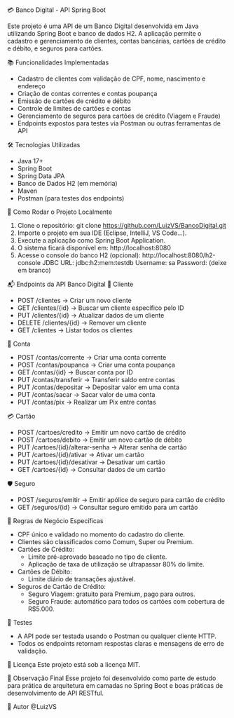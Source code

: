 💳 Banco Digital - API Spring Boot

Este projeto é uma API de um Banco Digital desenvolvida em Java utilizando Spring Boot e banco de dados H2.
A aplicação permite o cadastro e gerenciamento de clientes, contas bancárias, cartões de crédito e débito, e seguros para cartões.

📚 Funcionalidades Implementadas
* Cadastro de clientes com validação de CPF, nome, nascimento e endereço
* Criação de contas correntes e contas poupança
* Emissão de cartões de crédito e débito
* Controle de limites de cartões e contas
* Gerenciamento de seguros para cartões de crédito (Viagem e Fraude)
* Endpoints expostos para testes via Postman ou outras ferramentas de API

🛠️ Tecnologias Utilizadas
* Java 17+
* Spring Boot
* Spring Data JPA
* Banco de Dados H2 (em memória)
* Maven
* Postman (para testes dos endpoints)

🚀 Como Rodar o Projeto Localmente
1. Clone o repositório:
   git clone https://github.com/LuizVS/BancoDigital.git
2. Importe o projeto em sua IDE (Eclipse, IntelliJ, VS Code...).
3. Execute a aplicação como Spring Boot Application.
4. O sistema ficará disponível em:
   http://localhost:8080
5. Acesse o console do banco H2 (opcional):
   http://localhost:8080/h2-console
   JDBC URL: jdbc:h2:mem:testdb
   Username: sa
   Password: (deixe em branco)

📬 Endpoints da API Banco Digital
📄 Cliente
* POST /clientes → Criar um novo cliente
* GET /clientes/{id} → Buscar um cliente específico pelo ID
* PUT /clientes/{id} → Atualizar dados de um cliente
* DELETE /clientes/{id} → Remover um cliente
* GET /clientes → Listar todos os clientes

🏦 Conta
* POST /contas/corrente → Criar uma conta corrente
* POST /contas/poupanca → Criar uma conta poupança
* GET /contas/{id} → Buscar conta por ID
* PUT /contas/transferir → Transferir saldo entre contas
* PUT /contas/depositar → Depositar valor em uma conta
* PUT /contas/sacar → Sacar valor de uma conta
* PUT /contas/pix → Realizar um Pix entre contas

💳 Cartão
* POST /cartoes/credito → Emitir um novo cartão de crédito
* POST /cartoes/debito → Emitir um novo cartão de débito
* PUT /cartoes/{id}/alterar-senha → Alterar senha de cartão
* PUT /cartoes/{id}/ativar → Ativar um cartão
* PUT /cartoes/{id}/desativar → Desativar um cartão
* GET /cartoes/{id} → Consultar dados de um cartão

🛡️ Seguro
* POST /seguros/emitir → Emitir apólice de seguro para cartão de crédito
* GET /seguros/{id} → Consultar seguro emitido para um cartão

🧩 Regras de Negócio Específicas
* CPF único e validado no momento do cadastro do cliente.
* Clientes são classificados como Comum, Super ou Premium.
* Cartões de Crédito:
  * Limite pré-aprovado baseado no tipo de cliente.
  * Aplicação de taxa de utilização se ultrapassar 80% do limite.
* Cartões de Débito:
  * Limite diário de transações ajustável.
* Seguros de Cartão de Crédito:
  * Seguro Viagem: gratuito para Premium, pago para outros.
  * Seguro Fraude: automático para todos os cartões com cobertura de R$5.000.

🧪 Testes
* A API pode ser testada usando o Postman ou qualquer cliente HTTP.
* Todos os endpoints retornam respostas claras e mensagens de erro de validação.

📄 Licença
Este projeto está sob a licença MIT.

🎯 Observação Final
Esse projeto foi desenvolvido como parte de estudo para prática de arquitetura em camadas no Spring Boot e boas práticas de desenvolvimento de API RESTful.

👤 Autor
@LuizVS
